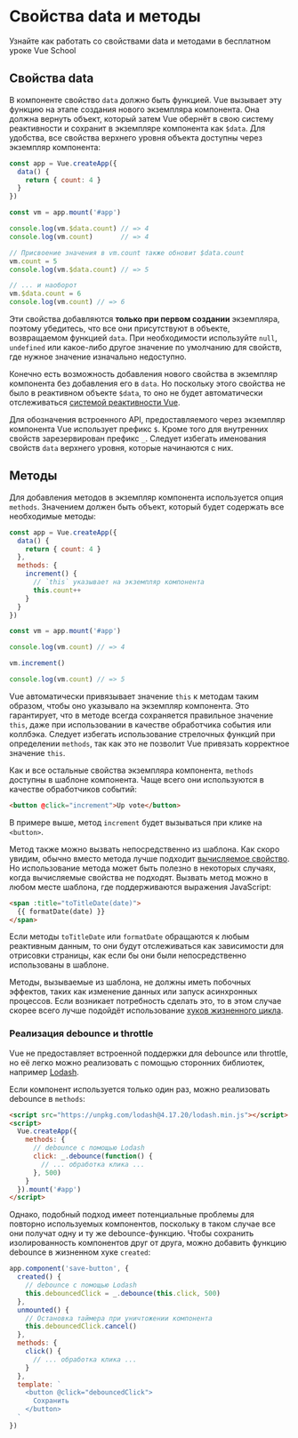 # Свойства data и методы

<VideoLesson href="https://vueschool.io/lessons/methods-in-vue-3?friend=vuejs" title="Узнайте как использовать методы на Vue School">Узнайте как работать со свойствами data и методами в бесплатном уроке Vue School</VideoLesson>

## Свойства data

В компоненте свойство `data` должно быть функцией. Vue вызывает эту функцию на этапе создания нового экземпляра компонента. Она должна вернуть объект, который затем Vue обернёт в свою систему реактивности и сохранит в экземпляре компонента как `$data`. Для удобства, все свойства верхнего уровня объекта доступны через экземпляр компонента:

```js
const app = Vue.createApp({
  data() {
    return { count: 4 }
  }
})

const vm = app.mount('#app')

console.log(vm.$data.count) // => 4
console.log(vm.count)       // => 4

// Присвоение значения в vm.count также обновит $data.count
vm.count = 5
console.log(vm.$data.count) // => 5

// ... и наоборот
vm.$data.count = 6
console.log(vm.count) // => 6
```

Эти свойства добавляются **только при первом создании** экземпляра, поэтому убедитесь, что все они присутствуют в объекте, возвращаемом функцией `data`. При необходимости используйте `null`, `undefined` или какое-либо другое значение по умолчанию для свойств, где нужное значение изначально недоступно.

Конечно есть возможность добавления нового свойства в экземпляр компонента без добавления его в `data`. Но поскольку этого свойства не было в реактивном объекте `$data`, то оно не будет автоматически отслеживаться [системой реактивности Vue](reactivity.md).

Для обозначения встроенного API, предоставляемого через экземпляр компонента Vue использует префикс `$`. Кроме того для внутренних свойств зарезервирован префикс `_`. Следует избегать именования свойств `data` верхнего уровня, которые начинаются с них.

## Методы

Для добавления методов в экземпляр компонента используется опция `methods`. Значением должен быть объект, который будет содержать все необходимые методы:

```js
const app = Vue.createApp({
  data() {
    return { count: 4 }
  },
  methods: {
    increment() {
      // `this` указывает на экземпляр компонента
      this.count++
    }
  }
})

const vm = app.mount('#app')

console.log(vm.count) // => 4

vm.increment()

console.log(vm.count) // => 5
```

Vue автоматически привязывает значение `this` к методам таким образом, чтобы оно указывало на экземпляр компонента. Это гарантирует, что в методе всегда сохраняется правильное значение `this`, даже при использовании в качестве обработчика события или коллбэка. Следует избегать использование стрелочных функций при определении `methods`, так как это не позволит Vue привязать корректное значение `this`.

Как и все остальные свойства экземпляра компонента, `methods` доступны в шаблоне компонента. Чаще всего они используются в качестве обработчиков событий:

```html
<button @click="increment">Up vote</button>
```

В примере выше, метод `increment` будет вызываться при клике на `<button>`.

Метод также можно вызвать непосредственно из шаблона. Как скоро увидим, обычно вместо метода лучше подходит [вычисляемое свойство](computed.md). Но использование метода может быть полезно в некоторых случаях, когда вычисляемые свойства не подходят. Вызвать метод можно в любом месте шаблона, где поддерживаются выражения JavaScript:

```html
<span :title="toTitleDate(date)">
  {{ formatDate(date) }}
</span>
```

Если методы `toTitleDate` или `formatDate` обращаются к любым реактивным данным, то они будут отслеживаться как зависимости для отрисовки страницы, как если бы они были непосредственно использованы в шаблоне.

Методы, вызываемые из шаблона, не должны иметь побочных эффектов, таких как изменение данных или запуск асинхронных процессов. Если возникает потребность сделать это, то в этом случае скорее всего лучше подойдёт использование [хуков жизненного цикла](instance.md#хуки-жизненного-цикла).

### Реализация debounce и throttle

Vue не предоставляет встроенной поддержки для debounce или throttle, но её легко можно реализовать с помощью сторонних библиотек, например [Lodash](https://lodash.com/).

Если компонент используется только один раз, можно реализовать debounce в `methods`:

```html
<script src="https://unpkg.com/lodash@4.17.20/lodash.min.js"></script>
<script>
  Vue.createApp({
    methods: {
      // debounce с помощью Lodash
      click: _.debounce(function() {
        // ... обработка клика ...
      }, 500)
    }
  }).mount('#app')
</script>
```

Однако, подобный подход имеет потенциальные проблемы для повторно используемых компонентов, поскольку в таком случае все они получат одну и ту же debounce-функцию. Чтобы сохранить изолированность компонентов друг от друга, можно добавить функцию debounce в жизненном хуке `created`:

```js
app.component('save-button', {
  created() {
    // debounce с помощью Lodash
    this.debouncedClick = _.debounce(this.click, 500)
  },
  unmounted() {
    // Остановка таймера при уничтожении компонента
    this.debouncedClick.cancel()
  },
  methods: {
    click() {
      // ... обработка клика ...
    }
  },
  template: `
    <button @click="debouncedClick">
      Сохранить
    </button>
  `
})
```
